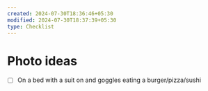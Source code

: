 ```yaml
---
created: 2024-07-30T18:36:46+05:30
modified: 2024-07-30T18:37:39+05:30
type: Checklist
---
```


# Photo ideas

- [ ] On a bed with a suit on and goggles eating a burger/pizza/sushi
